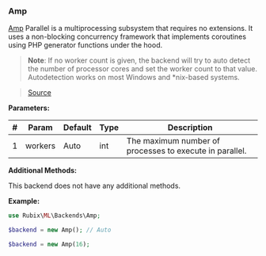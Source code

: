 ### Amp
[Amp](https://amphp.org/) Parallel is a multiprocessing subsystem that requires no extensions. It uses a non-blocking concurrency framework that implements coroutines using PHP generator functions under the hood.

> **Note**: If no worker count is given, the backend will try to auto detect the number of processor cores and set the worker count to that value. Autodetection works on most Windows and *nix-based systems.

> [Source](https://github.com/RubixML/RubixML/blob/master/src/Backends/Amp.php)

**Parameters:**

| # | Param | Default | Type | Description |
|---|---|---|---|---|
| 1 | workers | Auto | int | The maximum number of processes to execute in parallel. |

**Additional Methods:**

This backend does not have any additional methods.

**Example:**

```php
use Rubix\ML\Backends\Amp;

$backend = new Amp(); // Auto

$backend = new Amp(16);
```